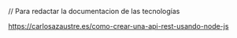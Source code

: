 // Para redactar la documentacion de las tecnologías

https://carlosazaustre.es/como-crear-una-api-rest-usando-node-js
